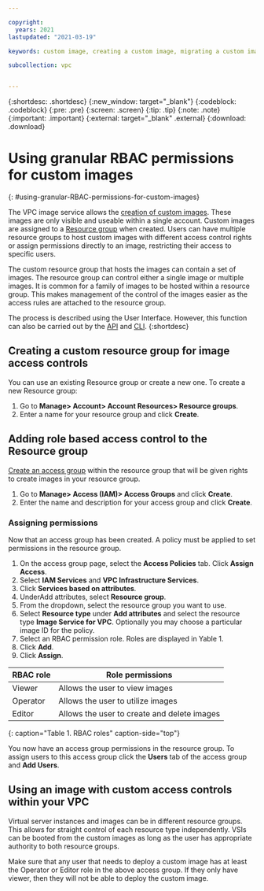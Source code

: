 ```yaml
---

copyright:
  years: 2021
lastupdated: "2021-03-19"

keywords: custom image, creating a custom image, migrating a custom image, rbac, permissions, granular, granular permissions, rbac role-based access control

subcollection: vpc


---
```


{:shortdesc: .shortdesc}
{:new_window: target="_blank"}
{:codeblock: .codeblock}
{:pre: .pre}
{:screen: .screen}
{:tip: .tip}
{:note: .note}
{:important: .important}
{:external: target="_blank" .external}
{:download: .download}

# Using granular RBAC permissions for custom images
{: #using-granular-RBAC-permissions-for-custom-images}

The VPC image service allows the [creation of custom images](/docs/vpc?topic=vpc-managing-images). These images are only visible and useable within a single account. Custom images are assigned to a [Resource group](/docs/account?topic=account-rgs) when created. Users can have multiple resource groups to host custom images with different access control rights or assign permissions directly to an image, restricting their access to specific users.

The custom resource group that hosts the images can contain a set of images. The resource group can
control either a single image or multiple images. It is common for a family of images to be hosted within a resource group. This makes management of the control of the images easier as the access rules are attached to the resource group.

The process is described using the User Interface. However, this function can also be carried
out by the [API](https://test.cloud.ibm.com/apidocs/iam-identity-token-api) and
[CLI](/docs/account?topic=account-rgs#rgs_cli).
{:shortdesc}

## Creating a custom resource group for image access controls
You can use an existing Resource group or create a new one.
To create a new Resource group:
1.	Go to **Manage> Account> Account Resources> Resource groups**.
2.	Enter a name for your resource group and click **Create**.

## Adding role based access control to the Resource group
[Create an access group](/docs/account?topic=account-access-getstarted#create-access-group) within the resource group that will be given rights to create images in your resource group. 
1.	Go to **Manage> Access (IAM)> Access Groups** and click **Create**.
2.	Enter the name and description for your access group and click **Create**.

### Assigning permissions
Now that an access group has been created. A policy must be applied to set permissions in the resource group.

1. On the access group page, select the **Access Policies** tab. Click **Assign Access**.
2. Select **IAM Services** and **VPC Infrastructure Services**.
3. Click **Services based on attributes**.
4. UnderAdd attributes, select **Resource group**.
5. From the dropdown, select the resource group you want to use.
6. Select **Resource type** under **Add attributes** and select the resource type **Image Service for VPC**. Optionally you may choose a particular image ID for the policy.
7. Select an RBAC permission role. Roles are displayed in Yable 1.
8. Click **Add**.
9. Click **Assign**.

|RBAC role|Role permissions|
|----------|---------|
|Viewer|Allows the user to view images|
|Operator|Allows the user to utilize images|
|Editor|Allows the user to create and delete images|
{: caption="Table 1.  RBAC roles" caption-side="top"}

You now have an access group permissions in the resource group. To assign users to this access group click the **Users** tab of the access group and **Add Users**.

## Using an image with custom access controls within your VPC
Virtual server instances and images can be in different resource groups. This allows for straight control of each resource type independently. VSIs can be booted from the custom images as long as the user has appropriate authority to both resource groups.

Make sure that any user that needs to deploy a custom image has at least the Operator or Editor role in the above access group. If they only have viewer, then they will not be able to deploy the custom image.
